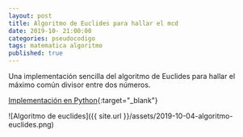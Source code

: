```yaml
---
layout: post
title: Algoritmo de Euclides para hallar el mcd
date: 2019-10- 21:00:00
categories: pseudocodigo
tags: matematica algoritmo
published: true
---
```


Una implementación sencilla del algoritmo de Euclides para hallar el máximo común divisor entre dos números.

[Implementación en Python](https://repl.it/@programacionde1/algoritmo-de-euclides){:target="_blank"}

![Algoritmo de euclides]({{ site.url }}/assets/2019-10-04-algoritmo-euclides.png)
